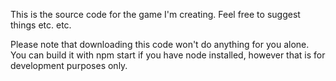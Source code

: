This is the source code for the game I'm creating. Feel free to suggest things etc. etc.

Please note that downloading this code won't do anything for you alone. You can build it with npm start if you have node installed, however that is for development purposes only.
